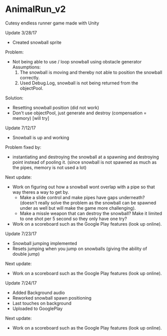# AnimalRun_v2
Cutesy endless runner game made with Unity

Update 3/28/17
- Created snowball sprite

Problem:
- Not being able to use / loop snowball using obstacle generator
  Assumptions: 
  1. The snowball is moving and thereby not able to position the snowball correctly.
  2. Used Debug.Log, snowball is not being returned from the objectPool.

Solution:
- Resetting snowball position (did not work)
- Don't use objectPool, just generate and destroy (compensation = memory) [will try] 


Update 7/12/17
- Snowball is up and working

Problem fixed by:
- instantiating and destroying the snowball at a spawning and destroying point instead of pooling it. 
(since snowball is not spawned as much as the pipes, memory is not used a lot)

Next update:
- Work on figuring out how a snowball wont overlap with a pipe so that way theres a way to get by.
  - Make a slide control and make pipes have gaps underneath? (doesn't really solve the problem as the 
    snowball can be spawned under as well but will make the game more challenging).
  - Make a missle weapon that can destroy the snowball? Make it limited to one shot per 5 second so they only have one try?
- Work on a scoreboard such as the Google Play features (look up online).

Update 7/23/17
- Snowball jumping implemented
- Resets jumping when you jump on snowballs (giving the ability of double jump)

Next update:
- Work on a scoreboard such as the Google Play features (look up online).

Update 7/24/17
- Added Background audio
- Reworked snowball spawn positioning
- Last touches on background
- Uploaded to GooglePlay

Next update:
- Work on a scoreboard such as the Google Play features (look up online).
